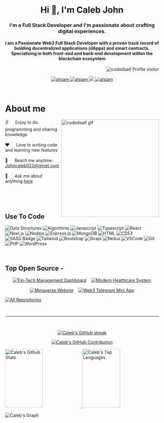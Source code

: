 <h1 align="center">Hi 👋, I'm Caleb John</h1>
<h3 align="center">I'm a Full Stack Developer and I'm passionate about crafting digital experiences.</h3>

<h4 align="center">I am a Passionate Web3 Full Stack Developer with a proven track record of building decentralized applications (dApps) and smart contracts. Specializing in both front-end and back-end development within the blockchain ecosystem</h4>

<a href="https://komarev.com/ghpvc/iamjohncaleb">
  <img align="right" src="https://komarev.com/ghpvc/?username=codedsaif&label=Visitors&color=0e75b6&style=flat" alt="codedsaif Profile visitor" />
</a>
<!-- [![wakatime](https://wakatime.com/badge/user/018d353e-a012-47ce-9b0f-f7decb4e8359.svg)](https://wakatime.com/@codedsaif) -->
<p>&nbsp;<p>
<!-- Intro  -->

<p align="center">
 <a href="https://codedsaif.developersdrills.com/" target="blank">
  <img src="https://img.shields.io/badge/Website-DC143C?style=for-the-badge&logo=medium&logoColor=white" alt="alsiam" />
 </a>
 <a href="https://www.linkedin.com/in/codedsaif/" target="_blank">
  <img src="https://img.shields.io/badge/LinkedIn-0077B5?style=for-the-badge&logo=linkedin&logoColor=white" alt="alsiam"/>
 </a>
 <a href="https://twitter.com/codedsaif" target="_blank">
  <img src="https://img.shields.io/badge/Twitter-1DA1F2?style=for-the-badge&logo=twitter&logoColor=white" />
 </a>
 <a href="https://leetcode.com/isaifali/" target="_blank">
  <img src="https://img.shields.io/badge/Leetcode-F0DB4F?style=for-the-badge&labelColor=black&logo=leetcode&logoColor=F0DB4F" alt="alsiam" />
 </a>
</p>
<br />

<!-- About Section -->

# About me

<p>
 <img align="right" width="320" src="https://github.com/user-attachments/assets/0e69df56-bfbd-4a4c-a4fb-138d5487f3af" alt="codedsaif gif" />
  
 ✌️ &emsp; Enjoy to do programming and sharing knowledge <br/><br/>
 ❤️ &emsp; Love to writing code and learning new features<br/><br/>
 📧 &emsp; Reach me anytime: Johncaleb022@gmail.com<br/><br/>
 💬 &emsp; Ask me about anything [here](https://github.com/iamjohncaleb)

</p>

<br/>
<br/>
<br/>

## Use To Code

![Data Structures](https://img.shields.io/badge/Data%20Structures-555555?style=for-the-badge&labelColor=008080&logo=Data%Structures)
![Algorithms](https://img.shields.io/badge/Algorithms-555555?style=for-the-badge&labelColor=4682B4&logo=Algorithms)
![Javascript](https://img.shields.io/badge/Javascript-F0DB4F?style=for-the-badge&labelColor=black&logo=javascript&logoColor=F0DB4F)
![Typescript](https://img.shields.io/badge/Typescript-007acc?style=for-the-badge&labelColor=black&logo=typescript&logoColor=007acc)
![React](https://img.shields.io/badge/-React-61DBFB?style=for-the-badge&labelColor=black&logo=react&logoColor=61DBFB)
![Next.js](https://img.shields.io/badge/next.js-000000?style=for-the-badge&logo=nextdotjs&logoColor=white)
![Nodejs](https://img.shields.io/badge/Nodejs-3C873A?style=for-the-badge&labelColor=black&logo=node.js&logoColor=3C873A)
![Express.js](https://img.shields.io/badge/Express.js-000000?style=for-the-badge&logo=express&logoColor=white)
![MongoDB](https://img.shields.io/badge/MongoDB-4EA94B?style=for-the-badge&logo=mongodb&logoColor=white)
![HTML](https://img.shields.io/badge/HTML5-E34F26?style=for-the-badge&logo=html5&logoColor=white)
![CSS3](https://img.shields.io/badge/CSS3-1572B6?style=for-the-badge&logo=css3&logoColor=white)
![SASS Badge](https://img.shields.io/badge/Sass-CC6699?style=for-the-badge&logo=sass&logoColor=white)
![Tailwind](https://img.shields.io/badge/Tailwind_CSS-092749?style=for-the-badge&logo=tailwindcss&logoColor=06B6D4&labelColor=000000)
![Bootstrap](https://img.shields.io/badge/Bootstrap-563D7C?style=for-the-badge&logo=bootstrap&logoColor=white)
![Strapi](https://img.shields.io/badge/strapi-2E7EEA?style=for-the-badge&logo=strapi&logoColor=white)
![Redux](https://img.shields.io/badge/Redux-593D88?style=for-the-badge&logo=redux&logoColor=white)
![VSCode](https://img.shields.io/badge/Visual_Studio-0078d7?style=for-the-badge&logo=visual%20studio&logoColor=white)
![Git](https://img.shields.io/badge/Git-F05032?style=for-the-badge&logo=git&logoColor=white)
![PHP](https://img.shields.io/badge/PHP-777BB4?style=for-the-badge&labelColor=black&logo=php&logoColor=777BB4)
![WordPress](https://img.shields.io/badge/WordPress-21759B?style=for-the-badge&labelColor=black&logo=wordpress&logoColor=21759B)

<!-- ![React Native](https://img.shields.io/badge/React_Native-20232A?style=for-the-badge&logo=react&logoColor=61DAFB) -->
<!-- ![React Query](https://img.shields.io/badge/-React_Query-FF4154?style=for-the-badge&logo=react%20query&logoColor=white) -->
<br/>

## Top Open Source -
<div style="display: flex; flex-wrap: wrap; justify-content: center; gap: 16px;">

  <a href="https://github.com/iamjohncaleb/Fin-Tech-Management-Dashboard">
    <img src="https://github-readme-stats.vercel.app/api/pin/?username=iamjohncaleb&repo=Fin-Tech-Management-Dashboard&border_color=7F3FBF&bg_color=0D1117&title_color=C9D1D9&text_color=8B949E&icon_color=7F3FBF" alt="Fin-Tech Management Dashboard" />
  </a>

  <a href="https://github.com/iamjohncaleb/Modern-Healthcare-System">
    <img src="https://github-readme-stats.vercel.app/api/pin/?username=iamjohncaleb&repo=Modern-Healthcare-System&border_color=7F3FBF&bg_color=0D1117&title_color=C9D1D9&text_color=8B949E&icon_color=7F3FBF" alt="Modern Healthcare System" />
  </a>

  <a href="https://github.com/iamjohncaleb/Metaverse-Website">
    <img src="https://github-readme-stats.vercel.app/api/pin/?username=iamjohncaleb&repo=Metaverse-Website&border_color=7F3FBF&bg_color=0D1117&title_color=C9D1D9&text_color=8B949E&icon_color=7F3FBF" alt="Metaverse Website" />
  </a>

  <a href="https://github.com/iamjohncaleb/Web3-Telegram-Mini-App">
    <img src="https://github-readme-stats.vercel.app/api/pin/?username=iamjohncaleb&repo=Web3-Telegram-Mini-App&border_color=7F3FBF&bg_color=0D1117&title_color=C9D1D9&text_color=8B949E&icon_color=7F3FBF" alt="Web3 Telegram Mini App" />
  </a>

</div>



<p align="left">
  <a href="https://github.com/iamjohncaleb?tab=repositories" target="_blank"><img alt="All Repositories" title="All Repositories" src="https://img.shields.io/badge/-All%20Repos-2962FF?style=for-the-badge&logo=koding&logoColor=white"/></a>
</p>

<br/>
<hr/>
<br/>

<p align="center">
  <a href="https://github.com/iamjohncaleb">
    <img src="https://github-readme-streak-stats.herokuapp.com/?user=iamjohncaleb&theme=radical&border=7F3FBF&background=0D1117" alt="Caleb's GitHub streak"/>
  </a>
</p>

<p align="center">
  <a href="https://github.com/iamjohncaleb">
    <img src="https://github-profile-summary-cards.vercel.app/api/cards/profile-details?username=iamjohncaleb&theme=radical" alt="Caleb's GitHub Contribution"/>
  </a>
</p>

<a> 
  <a href="https://github.com/iamjohncaleb">
    <img alt="Caleb's Github Stats" src="https://denvercoder1-github-readme-stats.vercel.app/api?username=iamjohncaleb&show_icons=true&count_private=true&theme=react&border_color=7F3FBF&bg_color=0D1117&title_color=F85D7F&icon_color=F8D866" height="192px" width="49.5%"/>
  </a>
  <a href="https://github.com/iamjohncaleb">
    <img alt="Caleb's Top Languages" src="https://denvercoder1-github-readme-stats.vercel.app/api/top-langs/?username=iamjohncaleb&langs_count=8&layout=compact&theme=react&border_color=7F3FBF&bg_color=0D1117&title_color=F85D7F&icon_color=F8D866" height="192px" width="49.5%"/>
  </a>
  <br/>
</a>

![Caleb's Graph](https://github-readme-activity-graph.vercel.app/graph?username=iamjohncaleb&custom_title=Caleb's%20GitHub%20Activity%20Graph&bg_color=0D1117&color=7F3FBF&line=7F3FBF&point=7F3FBF&area_color=FFFFFF&title_color=FFFFFF&area=true)


